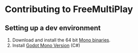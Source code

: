 # Contributing to FreeMultiPlay

## Setting up a dev environment

1. Download and install the 64 bit [Mono binaries](https://www.mono-project.com/download/stable/#download-win).
1. Install [Godot Mono Version](https://godotengine.org/download/windows) (C#)